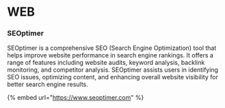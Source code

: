 # WEB

### SEOptimer

SEOptimer is a comprehensive SEO (Search Engine Optimization) tool that helps improve website performance in search engine rankings. It offers a range of features including website audits, keyword analysis, backlink monitoring, and competitor analysis. SEOptimer assists users in identifying SEO issues, optimizing content, and enhancing overall website visibility for better search engine results.

{% embed url="https://www.seoptimer.com" %}
